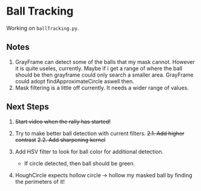 # Ball Tracking

Working on `ballTracking.py`.

## Notes
1. GrayFrame can detect some of the balls that my mask cannot. However it is quite useles, currently. Maybe if i get a range of where the ball should be then grayframe could only search a smaller area. GrayFrame could adopt findApproximateCircle aswell then.
2. Mask filtering is a little off currently. It needs a wider range of values.

## Next Steps

1. ~~Start video when the rally has started!~~
2. Try to make better ball detection with current filters.
    ~~2.1. Add higher contrast~~
    ~~2.2. Add sharpening kernel~~  

3. Add HSV filter to look for ball color for additional detection.
    - If circle detected, then ball should be green.
4. HoughCircle expects hollow circle -> hollow my masked ball by finding the perimeters of it!